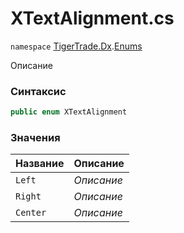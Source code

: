 
# XTextAlignment.cs
`namespace` [TigerTrade.Dx](../../../../TigerTrade.Dx.md).[Enums](../../../../TigerTrade.Dx/Enums.md)



Описание

### Синтаксис
```csharp
public enum XTextAlignment
```


### Значения
| Название | Описание |
| --- | --- |
| `Left` | *Описание* |
| `Right` | *Описание* |
| `Center` | *Описание* |



